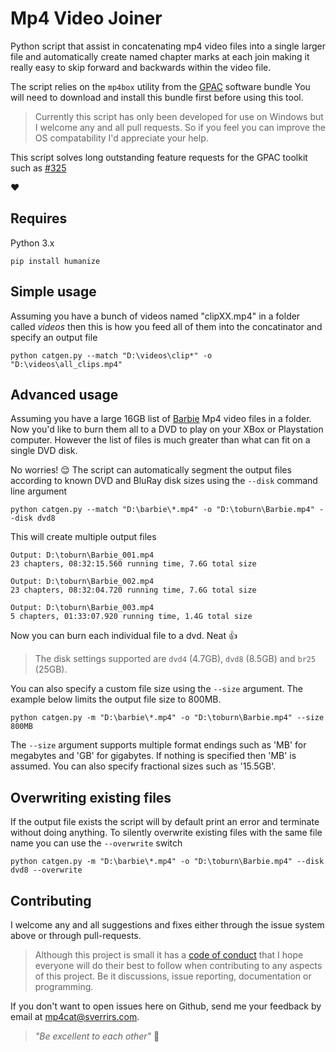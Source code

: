 # Mp4 Video Joiner

Python script that assist in concatenating mp4 video files into a single larger file and automatically create named chapter marks at each join making it really easy to skip forward and backwards within the video file.

The script relies on the `mp4box` utility from the [GPAC](https://gpac.wp.mines-telecom.fr/downloads/) software bundle You will need to download and install this bundle first before using this tool. 

> Currently this script has only been developed for use on Windows but I welcome any and all pull requests. So if you feel you can improve the OS compatability I'd appreciate your help.

This script solves long outstanding feature requests for the GPAC toolkit such as [#325](https://sourceforge.net/p/gpac/bugs/325/)

:heart:

## Requires

Python 3.x

```
pip install humanize
```

## Simple usage
Assuming you have a bunch of videos named "clipXX.mp4" in a folder called _videos_ then this is how you feed all of them into the concatinator and specify an output file

```
python catgen.py --match "D:\videos\clip*" -o "D:\videos\all_clips.mp4"
```

## Advanced usage

Assuming you have a large 16GB list of [Barbie](https://en.wikipedia.org/wiki/Barbie:_Life_in_the_Dreamhouse) Mp4 video files in a folder. Now you'd like to burn them all to a DVD to play on your XBox or Playstation computer. However the list of files is much greater than what can fit on a single DVD disk.

No worries! :relieved:
The script can automatically segment the output files according to known DVD and BluRay disk sizes using the `--disk` command line argument

```
python catgen.py --match "D:\barbie\*.mp4" -o "D:\toburn\Barbie.mp4" --disk dvd8
```

This will create multiple output files
```
Output: D:\toburn\Barbie_001.mp4
23 chapters, 08:32:15.560 running time, 7.6G total size

Output: D:\toburn\Barbie_002.mp4
23 chapters, 08:32:04.720 running time, 7.6G total size

Output: D:\toburn\Barbie_003.mp4
5 chapters, 01:33:07.920 running time, 1.4G total size
```

Now you can burn each individual file to a dvd. Neat :thumbsup:

> The disk settings supported are `dvd4` (4.7GB), `dvd8` (8.5GB) and `br25` (25GB).

You can also specify a custom file size using the `--size` argument. The example below limits the output file size to 800MB.

```
python catgen.py -m "D:\barbie\*.mp4" -o "D:\toburn\Barbie.mp4" --size 800MB
```

The `--size` argument supports multiple format endings such as 'MB' for megabytes and 'GB' for gigabytes. If nothing is specified then 'MB' is assumed. You can also specify fractional sizes such as '15.5GB'.

## Overwriting existing files
If the output file exists the script will by default print an error and terminate without doing anything. To silently overwrite existing files with the same file name you can use the `--overwrite` switch

```
python catgen.py -m "D:\barbie\*.mp4" -o "D:\toburn\Barbie.mp4" --disk dvd8 --overwrite
```

## Contributing

I welcome any and all suggestions and fixes either through the issue system above or through pull-requests.

> Although this project is small it has a [code of conduct](CODE_OF_CONDUCT.md) that I hope everyone will do their best to follow when contributing to any aspects of this project. Be it discussions, issue reporting, documentation or programming. 

If you don't want to open issues here on Github, send me your feedback by email at [mp4cat@sverrirs.com](mailto:mp4cat@sverrirs.com).

> _"Be excellent to each other"_
> :hatched_chick: